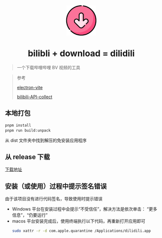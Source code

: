 <p align="center">
  <img alt="dilidili" src="resources/icon.png" width="100" />
</p>

<h1 align="center">bilibli + download = dilidili</h1>

> 一个下载哔哩哔哩 BV 视频的工具

> 参考
>
> [electron-vite](https://electron-vite.org/)
>
> [bilibili-API-collect](https://github.com/SocialSisterYi/bilibili-API-collect)

## 本地打包

```bash
pnpm install
pnpm run build:unpack
```

从 dist 文件夹中找到解压的免安装应用程序

## 从 release 下载

[下载地址](https://github.com/Darcrandex/dilidili/releases)

## 安装（或使用）过程中提示签名错误

由于该项目没有进行代码签名，导致使用时提示错误

- Windows 平台在安装过程中会提示“不受信任”，解决方法是依次单击：
  “更多信息”，“仍要运行”
- macos 平台安装完成后，使用终端执行以下代码，再重新打开应用即可
  ```bash
  sudo xattr -r -d com.apple.quarantine /Applications/dilidili.app
  ```
